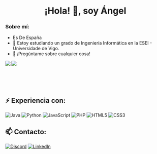 <h1 align="center">¡Hola! 👋, soy Ángel</h1>

<h3>Sobre mí:</h3>

- Es De España
- 🔭 Estoy estudiando un grado de Ingeniería Informática en la ESEI - Universidade de Vigo.
- 💬 ¡Pregúntame sobre cualquier cosa!

<img align="left" src="https://github-readme-stat-angel3245.vercel.app/api/top-langs/?username=Angel3245&locale=es">
<img src="https://github-readme-stat-angel3245.vercel.app/api?username=Angel3245&show_icons=true&include_all_commits=true&locale=es">

<br><br><br>

<h2>⚡ Experiencia con:</h2>
<p float="left">
	<img style="display:inline" alt="Java" src="https://img.shields.io/badge/java-%23E34D00.svg?style=for-the-badge&logo=java&logoColor=white"/>
  <img style="display:inline" alt="Python" src="https://img.shields.io/badge/python-%2314354C.svg?style=for-the-badge&logo=python&logoColor=white"/>
	<img alt="JavaScript" src="https://img.shields.io/badge/javascript-%23323330.svg?style=for-the-badge&logo=javascript&logoColor=%23F7DF1E"/>
	<img alt="PHP" src="https://img.shields.io/badge/php-%23777BB4.svg?style=for-the-badge&logo=php&logoColor=white"/>
	<img alt="HTML5" src="https://img.shields.io/badge/html5-%23E34F26.svg?style=for-the-badge&logo=html5&logoColor=white"/>
	<img alt="CSS3" src="https://img.shields.io/badge/css3-%231572B6.svg?style=for-the-badge&logo=css3&logoColor=white"/>
</p>

<h2>📫 Contacto:</h2>

<a target="_blank" href="https://discordapp.com/users/369859373209616388"><img alt="Discord" src="https://img.shields.io/badge/Angel3245%234230-%237289DA.svg?style=for-the-badge&logo=discord&logoColor=white%22"/></a>
<a target="_blank" href="https://www.linkedin.com/in/jose-%C3%A1ngel-p%C3%A9rez-garrido-93437725a"><img alt="LinkedIn" src="https://img.shields.io/badge/linkedin-%230077B5.svg?style=for-the-badge&logo=linkedin&logoColor=white"/></a>


<!--
**Angel3245/Angel3245** is a ✨ _special_ ✨ repository because its `README.md` (this file) appears on your GitHub profile.

Here are some ideas to get you started:

- 🔭 I’m currently working on ...
- 🌱 I’m currently learning ...
- 👯 I’m looking to collaborate on ...
- 🤔 I’m looking for help with ...
- 💬 Ask me about ...
- 📫 How to reach me: ...
- 😄 Pronouns: ...
- ⚡ Fun fact: ...
-->
